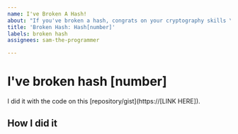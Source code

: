```yaml
---
name: I've Broken A Hash!
about: "If you've broken a hash, congrats on your cryptography skills \U0001F389!"
title: 'Broken Hash: Hash[number]'
labels: broken hash
assignees: sam-the-programmer

---
```


# I've broken hash [number]
I did it with the code on this [repository/gist](https://[LINK HERE]).

## How I did it
<!-- Some information on your method, but you don't have to say if you do not, instead, provide code. -->
